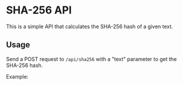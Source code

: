 # SHA-256 API

This is a simple API that calculates the SHA-256 hash of a given text.

## Usage

Send a POST request to `/api/sha256` with a "text" parameter to get the SHA-256 hash.

Example:

